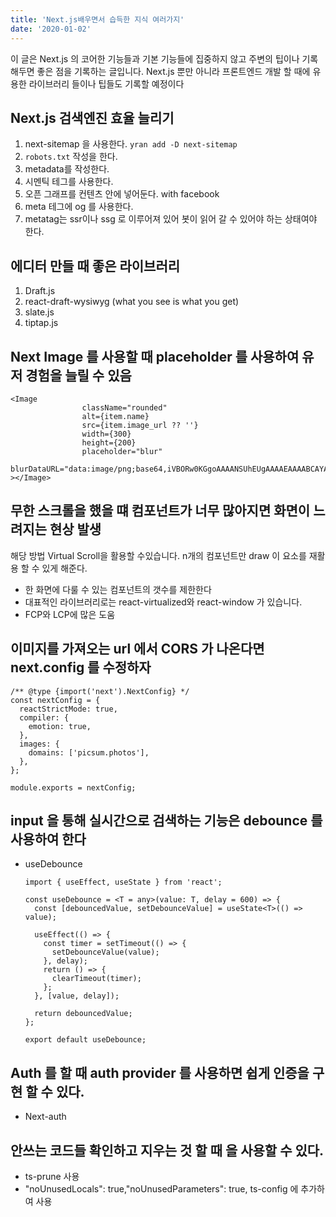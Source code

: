 ```yaml
---
title: 'Next.js배우면서 습득한 지식 여러가지'
date: '2020-01-02'
---
```


이 글은 Next.js 의 코어한 기능들과 기본 기능들에 집중하지 않고 주변의 팁이나 기록해두면 좋은 점을 기록하는 글입니다. Next.js 뿐만 아니라 프론트엔드 개발 할 때에 유용한 라이브러리 들이나 팁들도 기록할 예정이다

## Next.js 검색엔진 효율 늘리기

1. next-sitemap 을 사용한다. `yran add -D next-sitemap`
2. `robots.txt` 작성을 한다.
3. metadata를 작성한다.
4. 시멘틱 테그를 사용한다.
5. 오픈 그래프를 컨텐츠 안에 넣어둔다. with facebook
6. meta 테그에 og 를 사용한다.
7. metatag는 ssr이나 ssg 로 이루어져 있어 봇이 읽어 갈 수 있어야 하는 상태여야 한다.

## 에디터 만들 때 좋은 라이브러리

1. Draft.js
2. react-draft-wysiwyg (what you see is what you get)
3. slate.js
4. tiptap.js

## Next Image 를 사용할 때 placeholder 를 사용하여 유저 경험을 늘릴 수 있음

```
<Image
                className="rounded"
                alt={item.name}
                src={item.image_url ?? ''}
                width={300}
                height={200}
                placeholder="blur"
                blurDataURL="data:image/png;base64,iVBORw0KGgoAAAANSUhEUgAAAAEAAAABCAYAAAAfFcSJAAAADUlEQVR42mP0dPesBwADFAFamsrLhQAAAABJRU5ErkJggg=="
></Image>
```

## 무한 스크롤을 했을 떄 컴포넌트가 너무 많아지면 화면이 느려지는 현상 발생

해당 방법 Virtual Scroll을 활용할 수있습니다. n개의 컴포넌트만 draw 이 요소를 재활용 할 수 있게 해준다.

- 한 화면에 다룰 수 있는 컴포넌트의 갯수를 제한한다
- 대표적인 라이브러리로는 react-virtualized와 react-window 가 있습니다.
- FCP와 LCP에 많은 도움

## 이미지를 가져오는 url 에서 CORS 가 나온다면 next.config 를 수정하자

```
/** @type {import('next').NextConfig} */
const nextConfig = {
  reactStrictMode: true,
  compiler: {
    emotion: true,
  },
  images: {
    domains: ['picsum.photos'],
  },
};

module.exports = nextConfig;
```

## input 을 통해 실시간으로 검색하는 기능은 debounce 를 사용하여 한다

- useDebounce

  ```
  import { useEffect, useState } from 'react';

  const useDebounce = <T = any>(value: T, delay = 600) => {
    const [debouncedValue, setDebounceValue] = useState<T>(() => value);

    useEffect(() => {
      const timer = setTimeout(() => {
        setDebounceValue(value);
      }, delay);
      return () => {
        clearTimeout(timer);
      };
    }, [value, delay]);

    return debouncedValue;
  };

  export default useDebounce;
  ```

## Auth 를 할 때 auth provider 를 사용하면 쉽게 인증을 구현 할 수 있다.

- Next-auth

## 안쓰는 코드들 확인하고 지우는 것 할 때 을 사용할 수 있다.

- ts-prune 사용
- "noUnusedLocals": true,"noUnusedParameters": true, ts-config 에 추가하여 사용
